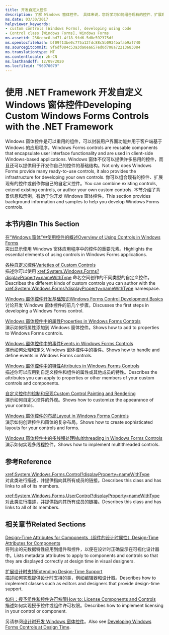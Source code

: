 ```yaml
---
title: 开发自定义控件
description: 了解 Windows 窗体控件。 具体来说，您将学习如何组合现有的控件、扩展现有的控件以及创作您自己的自定义控件。
ms.date: 03/30/2017
helpviewer_keywords:
- custom controls [Windows Forms], developing using code
- Control class [Windows Forms], Windows Forms
ms.assetid: 236cebc0-bd71-4f18-9fd6-5d0e592375df
ms.openlocfilehash: bf09f13be0c775a12fdc88c5b0934bafab9af740
ms.sourcegitcommit: 9f6df084c53a3da0ea657ed0d708a72213683084
ms.translationtype: MT
ms.contentlocale: zh-CN
ms.lasthandoff: 12/09/2020
ms.locfileid: "96970079"
---
```

# <a name="developing-custom-windows-forms-controls-with-the-net-framework"></a><span data-ttu-id="ea4a3-104">使用 .NET Framework 开发自定义 Windows 窗体控件</span><span class="sxs-lookup"><span data-stu-id="ea4a3-104">Developing Custom Windows Forms Controls with the .NET Framework</span></span>

<span data-ttu-id="ea4a3-105">Windows 窗体控件是可以重用的组件，可以封装用户界面功能并用于客户端基于 Windows 的应用程序。</span><span class="sxs-lookup"><span data-stu-id="ea4a3-105">Windows Forms controls are reusable components that encapsulate user interface functionality and are used in client-side Windows-based applications.</span></span> <span data-ttu-id="ea4a3-106">Windows 窗体不仅可以提供许多易用的控件，而且还可以提供用于开发你自己的控件的基础结构。</span><span class="sxs-lookup"><span data-stu-id="ea4a3-106">Not only does Windows Forms provide many ready-to-use controls, it also provides the infrastructure for developing your own controls.</span></span> <span data-ttu-id="ea4a3-107">你可以组合现有的控件、扩展现有的控件或创作你自己的自定义控件。</span><span class="sxs-lookup"><span data-stu-id="ea4a3-107">You can combine existing controls, extend existing controls, or author your own custom controls.</span></span> <span data-ttu-id="ea4a3-108">本节介绍了背景信息和示例，有助于你开发 Windows 窗体控件。</span><span class="sxs-lookup"><span data-stu-id="ea4a3-108">This section provides background information and samples to help you develop Windows Forms controls.</span></span>  
  
## <a name="in-this-section"></a><span data-ttu-id="ea4a3-109">本节内容</span><span class="sxs-lookup"><span data-stu-id="ea4a3-109">In This Section</span></span>  

 [<span data-ttu-id="ea4a3-110">在“Windows 窗体”中使用控件的概述</span><span class="sxs-lookup"><span data-stu-id="ea4a3-110">Overview of Using Controls in Windows Forms</span></span>](overview-of-using-controls-in-windows-forms.md)  
 <span data-ttu-id="ea4a3-111">突出显示使用 Windows 窗体应用程序中的控件的重要元素。</span><span class="sxs-lookup"><span data-stu-id="ea4a3-111">Highlights the essential elements of using controls in Windows Forms applications.</span></span>  
  
 [<span data-ttu-id="ea4a3-112">各种自定义控件</span><span class="sxs-lookup"><span data-stu-id="ea4a3-112">Varieties of Custom Controls</span></span>](varieties-of-custom-controls.md)  
 <span data-ttu-id="ea4a3-113">描述你可以使用 <xref:System.Windows.Forms?displayProperty=nameWithType> 命名空间创作的不同类型的自定义控件。</span><span class="sxs-lookup"><span data-stu-id="ea4a3-113">Describes the different kinds of custom controls you can author with the <xref:System.Windows.Forms?displayProperty=nameWithType> namespace.</span></span>  
  
 [<span data-ttu-id="ea4a3-114">Windows 窗体控件开发基础知识</span><span class="sxs-lookup"><span data-stu-id="ea4a3-114">Windows Forms Control Development Basics</span></span>](windows-forms-control-development-basics.md)  
 <span data-ttu-id="ea4a3-115">讨论开发 Windows 窗体控件的前几个步骤。</span><span class="sxs-lookup"><span data-stu-id="ea4a3-115">Discusses the first steps in developing a Windows Forms control.</span></span>  
  
 [<span data-ttu-id="ea4a3-116">Windows 窗体控件中的属性</span><span class="sxs-lookup"><span data-stu-id="ea4a3-116">Properties in Windows Forms Controls</span></span>](properties-in-windows-forms-controls.md)  
 <span data-ttu-id="ea4a3-117">演示如何将属性添加到 Windows 窗体控件。</span><span class="sxs-lookup"><span data-stu-id="ea4a3-117">Shows how to add to properties to Windows Forms controls.</span></span>  
  
 [<span data-ttu-id="ea4a3-118">Windows 窗体控件中的事件</span><span class="sxs-lookup"><span data-stu-id="ea4a3-118">Events in Windows Forms Controls</span></span>](events-in-windows-forms-controls.md)  
 <span data-ttu-id="ea4a3-119">演示如何处理和定义 Windows 窗体控件中的事件。</span><span class="sxs-lookup"><span data-stu-id="ea4a3-119">Shows how to handle and define events in Windows Forms controls.</span></span>  
  
 [<span data-ttu-id="ea4a3-120">Windows 窗体控件中的特性</span><span class="sxs-lookup"><span data-stu-id="ea4a3-120">Attributes in Windows Forms Controls</span></span>](attributes-in-windows-forms-controls.md)  
 <span data-ttu-id="ea4a3-121">描述你可以应用到自定义控件和组件的属性或其他成员的特性。</span><span class="sxs-lookup"><span data-stu-id="ea4a3-121">Describes the attributes you can apply to properties or other members of your custom controls and components.</span></span>  
  
 [<span data-ttu-id="ea4a3-122">自定义控件的绘制和呈现</span><span class="sxs-lookup"><span data-stu-id="ea4a3-122">Custom Control Painting and Rendering</span></span>](custom-control-painting-and-rendering.md)  
 <span data-ttu-id="ea4a3-123">演示如何自定义控件的外观。</span><span class="sxs-lookup"><span data-stu-id="ea4a3-123">Shows how to customize the appearance of your controls.</span></span>  
  
 [<span data-ttu-id="ea4a3-124">Windows 窗体控件的布局</span><span class="sxs-lookup"><span data-stu-id="ea4a3-124">Layout in Windows Forms Controls</span></span>](layout-in-windows-forms-controls.md)  
 <span data-ttu-id="ea4a3-125">演示如何创建控件和窗体的复杂布局。</span><span class="sxs-lookup"><span data-stu-id="ea4a3-125">Shows how to create sophisticated layouts for your controls and forms.</span></span>  
  
 [<span data-ttu-id="ea4a3-126">Windows 窗体控件中的多线程处理</span><span class="sxs-lookup"><span data-stu-id="ea4a3-126">Multithreading in Windows Forms Controls</span></span>](multithreading-in-windows-forms-controls.md)  
 <span data-ttu-id="ea4a3-127">演示如何实现多线程控件。</span><span class="sxs-lookup"><span data-stu-id="ea4a3-127">Shows how to implement multithreaded controls.</span></span>  
  
## <a name="reference"></a><span data-ttu-id="ea4a3-128">参考</span><span class="sxs-lookup"><span data-stu-id="ea4a3-128">Reference</span></span>  

 <xref:System.Windows.Forms.Control?displayProperty=nameWithType>  
 <span data-ttu-id="ea4a3-129">对此类进行描述，并提供指向其所有成员的链接。</span><span class="sxs-lookup"><span data-stu-id="ea4a3-129">Describes this class and has links to all of its members.</span></span>  
  
 <xref:System.Windows.Forms.UserControl?displayProperty=nameWithType>  
 <span data-ttu-id="ea4a3-130">对此类进行描述，并提供指向其所有成员的链接。</span><span class="sxs-lookup"><span data-stu-id="ea4a3-130">Describes this class and has links to all of its members.</span></span>  
  
## <a name="related-sections"></a><span data-ttu-id="ea4a3-131">相关章节</span><span class="sxs-lookup"><span data-stu-id="ea4a3-131">Related Sections</span></span>  

 <span data-ttu-id="ea4a3-132">[Design-Time Attributes for Components（组件的设计时属性）](/previous-versions/visualstudio/visual-studio-2013/tk67c2t8(v=vs.120))</span><span class="sxs-lookup"><span data-stu-id="ea4a3-132">[Design-Time Attributes for Components](/previous-versions/visualstudio/visual-studio-2013/tk67c2t8(v=vs.120))</span></span>  
 <span data-ttu-id="ea4a3-133">将列出的元数据特性应用到组件和控件，以便在设计时正确显示在可视化设计器中。</span><span class="sxs-lookup"><span data-stu-id="ea4a3-133">Lists metadata attributes to apply to components and controls so that they are displayed correctly at design time in visual designers.</span></span>  
  
 <span data-ttu-id="ea4a3-134">[扩展设计时支持](/previous-versions/visualstudio/visual-studio-2013/37899azc(v=vs.120))</span><span class="sxs-lookup"><span data-stu-id="ea4a3-134">[Extending Design-Time Support](/previous-versions/visualstudio/visual-studio-2013/37899azc(v=vs.120))</span></span>  
 <span data-ttu-id="ea4a3-135">描述如何实现提供设计时支持的类，例如编辑器和设计器。</span><span class="sxs-lookup"><span data-stu-id="ea4a3-135">Describes how to implement classes such as editors and designers that provide design-time support.</span></span>  
  
 <span data-ttu-id="ea4a3-136">[如何：授予组件和控件许可权限](/previous-versions/visualstudio/visual-studio-2013/fe8b1eh9(v=vs.120))</span><span class="sxs-lookup"><span data-stu-id="ea4a3-136">[How to: License Components and Controls](/previous-versions/visualstudio/visual-studio-2013/fe8b1eh9(v=vs.120))</span></span>  
 <span data-ttu-id="ea4a3-137">描述如何实现授予控件或组件许可权限。</span><span class="sxs-lookup"><span data-stu-id="ea4a3-137">Describes how to implement licensing in your control or component.</span></span>  
  
 <span data-ttu-id="ea4a3-138">另请参阅[设计时开发 Windows 窗体控件](developing-windows-forms-controls-at-design-time.md)。</span><span class="sxs-lookup"><span data-stu-id="ea4a3-138">Also see [Developing Windows Forms Controls at Design Time](developing-windows-forms-controls-at-design-time.md).</span></span>
